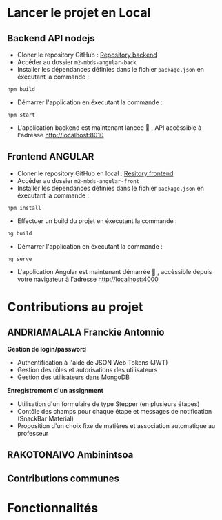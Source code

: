 # Lancer le projet en Local

## Backend API nodejs
- Cloner le repository GitHub : [Repository backend](https://github.com/FranckieAndria/m2-mbds-angular-back.git)
- Accéder au dossier `m2-mbds-angular-back`
- Installer les dépendances définies dans le fichier `package.json` en éxecutant la commande :
```
npm build
```
- Démarrer l'application en éxecutant la commande : 
```
npm start
```
- L'application backend est maintenant lancée :tada: , API accèssible à l'adresse [http://localhost:8010](http://localhost:8010) 

## Frontend ANGULAR
- Cloner le repository GitHub en local : [Resitory frontend](https://github.com/FranckieAndria/m2-mbds-angular-front.git)
- Accéder au dossier `m2-mbds-angular-front`
- Installer les dépendances définies dans le fichier `package.json` en éxecutant la commande :
```
npm install
```
- Effectuer un build du projet en éxecutant la commande :
```
ng build
```
- Démarrer l'application en éxecutant la commande :
```
ng serve
```
- L'application Angular est maintenant démarrée :tada: , accèssible depuis votre navigateur à l'adresse [http://localhost:4000](http://localhost:4000)

# Contributions au projet

## ANDRIAMALALA Franckie Antonnio
**Gestion de login/password**
- Authentification à l'aide de JSON Web Tokens (JWT)
- Gestion des rôles et autorisations des utilisateurs
- Gestion des utilisateurs dans MongoDB

**Enregistrement d'un assignment**
- Utilisation d'un formulaire de type Stepper (en plusieurs étapes)
- Contôle des champs pour chaque étape et messages de notification (SnackBar Material)
- Proposition d'un choix fixe de matières et association automatique au professeur


## RAKOTONAIVO Ambinintsoa

## Contributions communes


# Fonctionnalités
